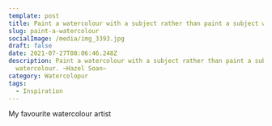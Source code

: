 ```yaml
---
template: post
title: Paint a watercolour with a subject rather than paint a subject with watercolour
slug: paint-a-watercolour
socialImage: /media/img_3393.jpg
draft: false
date: 2021-07-27T08:06:46.248Z
description: Paint a watercolour with a subject rather than paint a subject with
  watercolour. ~Hazel Soan~
category: Watercolopur
tags:
  - Inspiration
---
```

My favourite watercolour artist